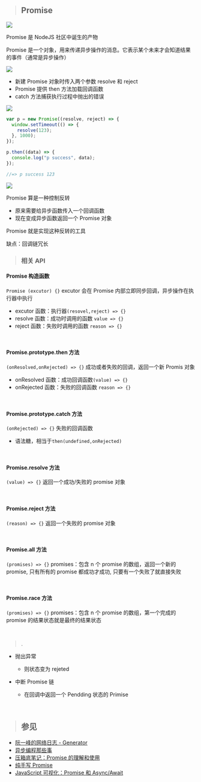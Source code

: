 > ## Promise

![](https://mmbiz.qpic.cn/mmbiz_gif/0icXZFonEWX5MgF7OZ4veUBBCIsujXB5V3iaCbLIOKIbzbIKu9xicniajicHCDUm8W18ia58d8W2wTCLhvoQwRHbP3kQ/640)

Promise 是 NodeJS 社区中诞生的产物

Promise 是一个对象，用来传递异步操作的消息。它表示某个未来才会知道结果的事件（通常是异步操作）

![](https://yanhaijing.com/blog/183.png)

- 新建 Promise 对象时传入两个参数 resolve 和 reject
- Promise 提供 then 方法加载回调函数
- catch 方法捕获执行过程中抛出的错误

![](https://mmbiz.qpic.cn/mmbiz_png/WYoaOn5t0ANBeLLOYKW7NU8bxzq5kBSPGU6MSna6muvRYkd5D2VrM8pw8HMIX3lJQhMMBwoxegg3oibiaFZOMDRA/640)

```javascript
var p = new Promise((resolve, reject) => {
  window.setTimeout(() => {
    resolve(123);
  }, 1000);
});

p.then((data) => {
  console.log("p success", data);
});

//=> p success 123
```

![](https://mmbiz.qpic.cn/mmbiz_gif/0icXZFonEWX5MgF7OZ4veUBBCIsujXB5Vke0U4VfTMULkE6ickOBHrdKDMGXToHXgBf4XOuJqO3DZQkwXicf2WSBg/640)

Promise 算是一种控制反转

- 原来需要给异步函数传入一个回调函数
- 现在变成异步函数返回一个 Promise 对象

Promise 就是实现这种反转的工具

缺点：回调链冗长

> ### 相关 API

#### Promise 构造函数

`Promise (excutor) {}` excutor 会在 Promise 内部立即同步回调，异步操作在执行器中执行

- excutor 函数：执行器`(resovel,reject) => {}`
- resolve 函数：成功时调用的函数 `value => {}`
- reject 函数：失败时调用的函数 `reason => {}`

<br/>

#### Promise.prototype.then 方法

`(onResolved,onRejected) => {}` 成功或者失败的回调，返回一个新 Promis 对象

- onResolved 函数：成功回调函数`(value) => {}`
- onRejected 函数：失败的回调函数 `reason => {}`

<br/>

#### Promise.prototype.catch 方法

`(onRejected) => {}` 失败的回调函数

- 语法糖，相当于`then(undefined,onRejected)`

<br/>

#### Promise.resolve 方法

`(value) => {}` 返回一个成功/失败的 promise 对象

<br/>

#### Promise.reject 方法

`(reason) => {}` 返回一个失败的 promise 对象

<br/>

#### Promise.all 方法

`(promises) => {}` promises：包含 n 个 promise 的数组，返回一个新的 promise, 只有所有的 promise 都成功才成功, 只要有一个失败了就直接失败

<br/>

#### Promise.race 方法

`(promises) => {}` promises：包含 n 个 promise 的数组，第一个完成的 promise 的结果状态就是最终的结果状态

<br/>

> .

- 抛出异常

  - 则状态变为 rejeted

- 中断 Promise 链

  - 在回调中返回一个 Pendding 状态的 Primise

    <br/>

> ## 参见

- [阮一峰的网络日志 - Generator](http://www.ruanyifeng.com/blog/2015/04/generator.html)
- [异步编程那些事](https://yanhaijing.com/javascript/2017/08/02/talk-async/)
- [压箱底笔记：Promise 的理解和使用](https://mp.weixin.qq.com/s/LU86A4_OYOpXzFqChTq84w)
- [纯手写 Promise](https://segmentfault.com/a/1190000020505870)
- [JavaScript 可视化：Promise 和 Async/Await](https://mp.weixin.qq.com/s/O1prXsE05ythj5hTM4Op6A)
